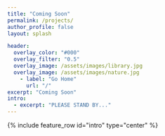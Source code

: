 ```yaml
---
title: "Coming Soon"
permalink: /projects/
author_profile: false
layout: splash

header:
  overlay_color: "#000"
  overlay_filter: "0.5"
  overlay_image: /assets/images/library.jpg
  overlay_image: /assets/images/nature.jpg
    - label: "Go Home"
      url: "/"
excerpt: "Coming Soon"
intro:
  - excerpt: "PLEASE STAND BY..."
---
```


{% include feature_row id="intro" type="center" %}